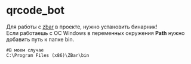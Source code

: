 # qrcode_bot

Для работы с [zbar](https://zbar.sourceforge.net/download.html) в проекте, нужно установить бинарник!  
Если работаешь с ОС Windows в переменных окружения **Path** нужно добавить путь к папке bin.
```
#В моем случае
C:\Program Files (x86)\ZBar\bin
```